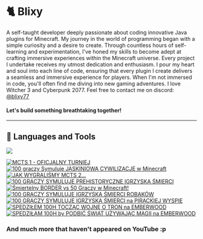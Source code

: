 # 🐈 Blixy

A self-taught developer deeply passionate about coding innovative Java plugins for Minecraft. My journey in the world of programming began with a simple curiosity and a desire to create. Through countless hours of self-learning and experimentation, I've honed my skills to become adept at crafting immersive experiences within the Minecraft universe. Every project I undertake receives my utmost dedication and enthusiasm. I pour my heart and soul into each line of code, ensuring that every plugin I create delivers a seamless and immersive experience for players. When I'm not immersed in code, you'll often find me diving into new gaming adventures. I love Witcher 3 and Cyberpunk 2077. Feel free to contact me on discord: [@blixy77](https://discord.com/users/1022880590950846525)



#### Let's build something breathtaking together!

---
## 🧰 Languages and Tools
<p align="left"> 
  <img src="https://skillicons.dev/icons?i=idea,vscode,discord,java,gradle,git,github,mongodb,mysql,sqlite,windows" />
</p>

<!-- BEGIN YOUTUBE-CARDS -->
[![MCTS 1 - OFICJALNY TURNIEJ](https://ytcards.demolab.com/?id=td54IJHa_ko&title=MCTS+1+-+OFICJALNY+TURNIEJ&lang=en&timestamp=1670102881&background_color=%230d1117&title_color=%23ffffff&stats_color=%23dedede&max_title_lines=1&width=250&border_radius=5 "MCTS 1 - OFICJALNY TURNIEJ")](https://www.youtube.com/watch?v=td54IJHa_ko)
[![100 graczy Symuluje JASKINIOWĄ CYWILIZACJĘ w Minecraft](https://ytcards.demolab.com/?id=R-ex5iO_lFo&title=100+graczy+Symuluje+JASKINIOW%C4%84+CYWILIZACJ%C4%98+w+Minecraft&lang=en&timestamp=1679742028&background_color=%230d1117&title_color=%23ffffff&stats_color=%23dedede&max_title_lines=1&width=250&border_radius=5 "100 graczy Symuluje JASKINIOWĄ CYWILIZACJĘ w Minecraft")](https://www.youtube.com/watch?v=R-ex5iO_lFo)
[![JAK WYGRALIŚMY MCTS 2...](https://ytcards.demolab.com/?id=JTW9FvkqQjc&title=JAK+WYGRALI%C5%9AMY+MCTS+2...&lang=en&timestamp=1681591596&background_color=%230d1117&title_color=%23ffffff&stats_color=%23dedede&max_title_lines=1&width=250&border_radius=5 "JAK WYGRALIŚMY MCTS 2...")](https://www.youtube.com/watch?v=JTW9FvkqQjc)
[![100 GRACZY SYMULUJE PREHISTORYCZNE IGRZYSKA ŚMIERCI](https://ytcards.demolab.com/?id=YbPdupofMas&title=100+GRACZY+SYMULUJE+PREHISTORYCZNE+IGRZYSKA+%C5%9AMIERCI&lang=en&timestamp=1691839814&background_color=%230d1117&title_color=%23ffffff&stats_color=%23dedede&max_title_lines=1&width=250&border_radius=5 "100 GRACZY SYMULUJE PREHISTORYCZNE IGRZYSKA ŚMIERCI")](https://www.youtube.com/watch?v=YbPdupofMas)
[![Śmiertelny BORDER vs 50 Graczy w Minecraft!](https://ytcards.demolab.com/?id=xJqaqq9l74Y&title=%C5%9Amiertelny+BORDER+vs+50+Graczy+w+Minecraft%21&lang=en&timestamp=1698501648&background_color=%230d1117&title_color=%23ffffff&stats_color=%23dedede&max_title_lines=1&width=250&border_radius=5 "Śmiertelny BORDER vs 50 Graczy w Minecraft!")](https://www.youtube.com/watch?v=xJqaqq9l74Y)
[![100 GRACZY SYMULUJE IGRZYSKA ŚMIERCI ROBAKÓW](https://ytcards.demolab.com/?id=RozktN8FdbY&title=100+GRACZY+SYMULUJE+IGRZYSKA+%C5%9AMIERCI+ROBAK%C3%93W&lang=en&timestamp=1708084823&background_color=%230d1117&title_color=%23ffffff&stats_color=%23dedede&max_title_lines=1&width=250&border_radius=5 "100 GRACZY SYMULUJE IGRZYSKA ŚMIERCI ROBAKÓW")](https://www.youtube.com/watch?v=RozktN8FdbY)
[![100 GRACZY SYMULUJE IGRZYSKA ŚMIERCI na PIRACKIEJ WYSPIE](https://ytcards.demolab.com/?id=6qSw_GtEE2g&title=100+GRACZY+SYMULUJE+IGRZYSKA+%C5%9AMIERCI+na+PIRACKIEJ+WYSPIE&lang=en&timestamp=1720263606&background_color=%230d1117&title_color=%23ffffff&stats_color=%23dedede&max_title_lines=1&width=250&border_radius=5 "100 GRACZY SYMULUJE IGRZYSKA ŚMIERCI na PIRACKIEJ WYSPIE")](https://www.youtube.com/watch?v=6qSw_GtEE2g)
[![SPĘDZIŁEM 100H TOCZĄC WOJNĘ O TRON na EMBERWOOD](https://ytcards.demolab.com/?id=vH7UU9GEyRc&title=SP%C4%98DZI%C5%81EM+100H+TOCZ%C4%84C+WOJN%C4%98+O+TRON+na+EMBERWOOD&lang=en&timestamp=1722344772&background_color=%230d1117&title_color=%23ffffff&stats_color=%23dedede&max_title_lines=1&width=250&border_radius=5 "SPĘDZIŁEM 100H TOCZĄC WOJNĘ O TRON na EMBERWOOD")](https://www.youtube.com/watch?v=vH7UU9GEyRc)
[![SPĘDZIŁAM 100H by PODBIĆ ŚWIAT UŻYWAJĄC MAGII na EMBERWOOD](https://ytcards.demolab.com/?id=yZUP3IqHTKQ&title=SP%C4%98DZI%C5%81AM+100H+by+PODBI%C4%86+%C5%9AWIAT+U%C5%BBYWAJ%C4%84C+MAGII+na+EMBERWOOD&lang=en&timestamp=1722355261&background_color=%230d1117&title_color=%23ffffff&stats_color=%23dedede&max_title_lines=1&width=250&border_radius=5 "SPĘDZIŁAM 100H by PODBIĆ ŚWIAT UŻYWAJĄC MAGII na EMBERWOOD")](https://www.youtube.com/watch?v=yZUP3IqHTKQ)
<!-- END YOUTUBE-CARDS -->

<!-- ## 📺 Portfolio

<div align="left"> 
  <a href="https://www.youtube.com/watch?v=yZUP3IqHTKQ"> <img src="https://github.com/user-attachments/assets/3ac61123-8cc2-41ab-835d-a81df83f3e6f" width=250px height=220px></a>
  <a href="https://www.youtube.com/watch?v=vH7UU9GEyRc"> <img src="https://github.com/user-attachments/assets/9b177b82-1641-49d3-9e98-32872cfcee80" width=250px height=220px></a>
  <a href="https://www.youtube.com/watch?v=6qSw_GtEE2g"> <img src="https://github.com/user-attachments/assets/14fa5b06-228a-4c96-b83e-9256dfd85928" width=250px height=220px></a>
  <a href="https://www.youtube.com/watch?v=RozktN8FdbY"> <img src="https://github.com/user-attachments/assets/1c827e28-a792-4efe-8488-6021aedc0a1f" width=250px height=220px></a>
  <a href="https://www.youtube.com/watch?v=xJqaqq9l74Y"> <img src="https://github.com/user-attachments/assets/d1385d00-1d8a-48d4-98ba-e0da7e24a0f1" width=250px height=220px></a>
  <a href="https://www.youtube.com/watch?v=YbPdupofMas"> <img src="https://github.com/user-attachments/assets/e3e13a5e-6d93-4041-9f7e-01fe772d8efd" width=250px height=220px></a>
  <a href="https://www.youtube.com/watch?v=JTW9FvkqQjc"> <img src="https://github.com/user-attachments/assets/b21ca5a9-5da7-4016-bc73-9ff3625efc32" width=250px height=220px></a>
  <a href="https://www.youtube.com/watch?v=R-ex5iO_lFo"> <img src="https://github.com/user-attachments/assets/3ebd7f4e-a9b8-4dab-8d5d-55d0988157c3" width=250px height=220px></a>
  <a href="https://www.youtube.com/watch?v=td54IJHa_ko"> <img src="https://github.com/user-attachments/assets/c7a70d9d-9f2d-4d5e-ac99-c22be8f98c93" width=250px height=220px></a>
</div> -->

### And much more that haven't appeared on YouTube :p
